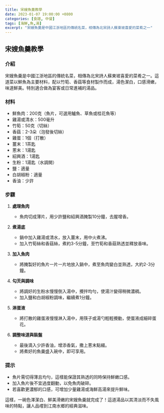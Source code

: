 ```yaml
---
title: 宋嫂魚羹教學
date: 2023-01-07 19:00:00 +0800
categories: [食譜, 中餐]
tags: [海鮮,魚,湯] 
excerpt: "宋嫂魚羹是中國江浙地區的傳統名菜，相傳為北宋詩人蘇東坡喜愛的菜肴之一"
---
```


## 宋嫂魚羹教學

### 介紹
宋嫂魚羹是中國江浙地區的傳統名菜，相傳為北宋詩人蘇東坡喜愛的菜肴之一。這道菜以鮮魚為主要材料，配以竹筍、香菇等食材製作而成，湯色潔白，口感滑嫩，味道鮮美。特別適合做為宴客或日常進補的湯品。

### 材料
- 鮮魚肉：200克（魚片，可選用鱸魚、草魚或桂花魚等）
- 雞湯或清水：500毫升
- 竹筍：50克（切絲）
- 香菇：2-3朵（泡發後切絲）
- 雞蛋：1個（打散）
- 薑末：1茶匙
- 蔥末：1湯匙
- 紹興酒：1湯匙
- 生粉：1湯匙（水調開）
- 鹽：適量
- 白胡椒粉：適量
- 香油：少許

### 步驟

1. **處理魚肉**
   - 魚肉切成薄片，用少許鹽和紹興酒腌製10分鐘，去腥增香。

2. **煮湯底**
   - 鍋中加入雞湯或清水，放入薑末，用中火煮沸。
   - 加入竹筍絲和香菇絲，煮約3-5分鐘，至竹筍和香菇熟透並釋放香味。

3. **加入魚肉**
   - 將腌製好的魚片一片一片地放入鍋中，煮至魚肉變白並熟透，大約2-3分鐘。

4. **勾芡與調味**
   - 將調好的生粉水慢慢倒入湯中，攪拌均勻，使湯汁變得稍微濃稠。
   - 加入鹽和白胡椒粉調味，繼續煮1分鐘。

5. **淋蛋液**
   - 將打散的雞蛋液慢慢淋入湯中，用筷子或湯勺輕輕攪動，使蛋液成細碎蛋花。

6. **調整味道與裝盤**
   - 最後滴入少許香油，增添香氣，撒上蔥末點綴。
   - 將煮好的魚羹盛入碗中，即可享用。

### 提示
- 魚片需切得薄且均勻，這樣能保證其熟透的同時保持鮮嫩口感。
- 加入魚片後不宜過度翻動，以免魚肉破碎。
- 若喜歡更濃郁的口感，可增加少量雞湯或海鮮高湯來提升鮮味。

這樣，一碗色澤潔白、鮮美滑嫩的宋嫂魚羹就完成了！這道湯品以其清淡而不失風味的特點，讓人品嚐到江南水鄉的經典滋味。
